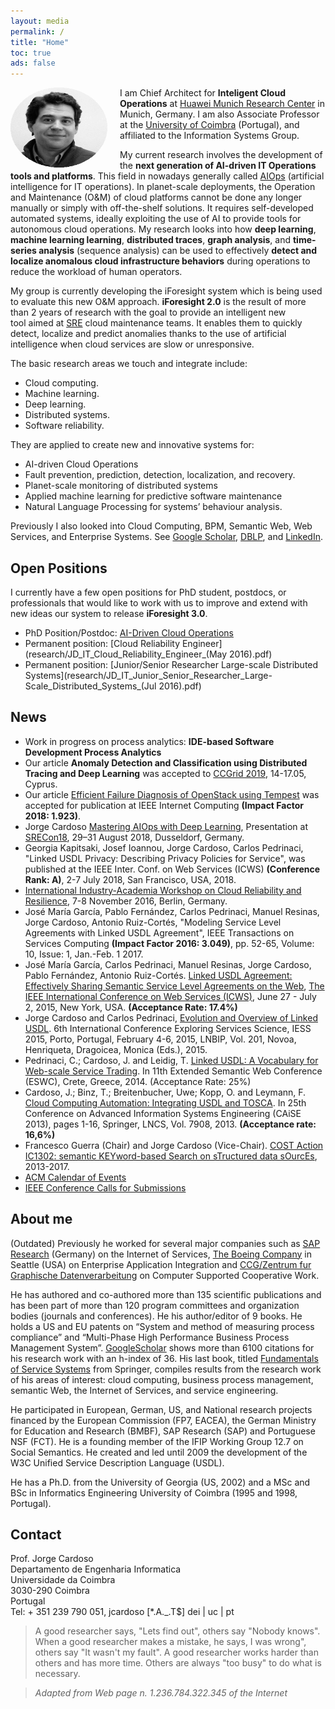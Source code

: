 ```yaml
---
layout: media
permalink: /
title: "Home"
toc: true
ads: false
---
```


<p>

<a href="http://placehold.it/1200x600.gif">
<img src="/images/Jorge_Cardoso.png" height="128" width="155"  style="float:left;margin:0 20px 0 0;"/>
</a>
</p>

I am Chief Architect for **Inteligent Cloud Operations** at 
[Huawei Munich Research Center](http://www.huawei.eu/research-and-innovation) in Munich, Germany.
I am also Associate Professor at the [University of Coimbra](http://www.uc.pt/en/fctuc/dei) (Portugal), and
affiliated to the Information Systems Group.

My current research involves the development of the **next generation of AI-driven IT Operations tools and platforms**.
This field in nowadays generally called [AIOps](https://pt.slideshare.net/JorgeCardoso4/mastering-aiops-with-deep-learning) 
(artificial intelligence for IT operations).
In planet-scale deployments, the Operation and Maintenance (O&M) of cloud platforms cannot be done any longer manually
or simply with off-the-shelf solutions. It requires self-developed automated systems, ideally exploiting the use of AI
to provide tools for autonomous cloud operations. My research looks into how **deep learning**, **machine learning 
learning**, **distributed traces**, **graph analysis**, and **time-series analysis** (sequence analysis) can be used 
to effectively **detect and localize anomalous cloud infrastructure behaviors** during operations to reduce the 
workload of human operators.

My group is currently developing the iForesight system which is being used to evaluate this new O&M approach. 
**iForesight 2.0** is the result of more than 2 years of research with the goal to provide an intelligent new 
tool aimed at [SRE](https://en.wikipedia.org/wiki/Site_Reliability_Engineering) cloud maintenance teams. 
It enables them to quickly detect, localize and predict anomalies thanks to the use of artificial intelligence when
cloud services are slow or unresponsive. 

The basic research areas we touch and integrate include:
+ Cloud computing.
+ Machine learning.
+ Deep learning.
+ Distributed systems.
+ Software reliability.

They are applied to create new and innovative systems for:
+ AI-driven Cloud Operations
+ Fault prevention, prediction, detection, localization, and recovery.  
+ Planet-scale monitoring of distributed systems
+ Applied machine learning for predictive software maintenance
+ Natural Language Processing for systems’ behaviour analysis.

Previously I also looked into Cloud Computing, BPM, Semantic Web, Web Services, and Enterprise Systems.
See [Google Scholar](https://scholar.google.de/citations?user=n9JFmAkAAAAJ&hl=en&oi=ao),
[DBLP](http://dblp.uni-trier.de/pers/hd/c/Cardoso:Jorge), and
[LinkedIn](https://www.linkedin.com/in/jorge-cardoso-75ba40/).


Open Positions
--------------
I currently have a few open positions for PhD student, postdocs, or professionals that would like to work with us
to improve and extend with new ideas our system to release **iForesight 3.0**.

+ PhD Position/Postdoc: [AI-Driven Cloud Operations](research/PhD_Postdoc_Position_Intelligent_Cloud_Operations_2019-02-15.pdf)
+ Permanent position: [Cloud Reliability Engineer](research/JD_IT_Cloud_Reliability_Engineer_(May 2016).pdf)
+ Permanent position: [Junior/Senior Researcher Large-scale Distributed Systems](research/JD_IT_Junior_Senior_Researcher_Large-Scale_Distributed_Systems_(Jul 2016).pdf)


News
---------------

+ Work in progress on process analytics: **IDE-based Software Development Process Analytics**
+ Our article **Anomaly Detection and Classification using Distributed Tracing and Deep Learning** was accepted to 
[CCGrid 2019](https://www.ccgrid2019.org/index.html), 14-17.05, Cyprus. 
+ Our article [Efficient Failure Diagnosis of OpenStack using Tempest](https://www.computer.org/csdl/mags/ic/2018/06/08509185-abs.html) was accepted for publication at IEEE Internet Computing **(Impact Factor 2018: 1.923)**.
+ Jorge Cardoso [Mastering AIOps with Deep Learning](https://pt.slideshare.net/JorgeCardoso4/mastering-aiops-with-deep-learning), Presentation at [SRECon18](https://www.usenix.org/conference/srecon18europe), 29–31 August 2018, Dusseldorf, Germany.
+ Georgia Kapitsaki, Josef Ioannou, Jorge Cardoso, Carlos Pedrinaci, "Linked USDL Privacy: Describing Privacy Policies
 for Service",  was published at the IEEE Inter. Conf. on Web Services (ICWS) **(Conference Rank: A)**, 2-7 July 2018, San Francisco, USA, 2018. 
+ [International Industry-Academia Workshop on Cloud Reliability and Resilience](https://www.eitdigital.eu/news-events/events/article/international-industry-academia-workshop-on-cloud-reliability-and-resilience/), 7-8 November 2016, Berlin, Germany.
+ José María García, Pablo Fernández, Carlos Pedrinaci, Manuel Resinas, Jorge Cardoso, Antonio Ruiz-Cortés, "Modeling Service Level Agreements with Linked USDL Agreement", IEEE Transactions on Services Computing **(Impact Factor 2016: 3.049)**, pp. 52-65, Volume: 10, Issue: 1, Jan.-Feb. 1 2017.
+ José María García, Carlos Pedrinaci, Manuel Resinas, Jorge Cardoso, Pablo Fernández, Antonio Ruiz-Cortés. [Linked USDL Agreement: Effectively Sharing Semantic Service Level Agreements on the Web](/publications/Papers/CP-2015-079-Linked-USDL-Agreement.pdf), [The IEEE International Conference on Web Services (ICWS)](http://conferences.computer.org/icws/2015/), June 27 - July 2, 2015, New York, USA. **(Acceptance Rate: 17.4%)**
+ Jorge Cardoso and Carlos Pedrinaci, [Evolution and Overview of Linked USDL](/publications/Papers/CP-2015-077-Linked-USDL-Evolution-and-Overview.pdf). 6th International Conference Exploring Services Science, IESS 2015, Porto, Portugal, February 4-6, 2015, LNBIP, Vol. 201, Novoa, Henriqueta, Dragoicea, Monica (Eds.), 2015.
+ Pedrinaci, C.; Cardoso, J. and Leidig, T. [Linked USDL: A Vocabulary for Web-scale Service Trading](/publications/Papers/CP-2014-073-ESWC-Linked-USDL.pdf).  In 11th Extended Semantic Web Conference (ESWC), Crete, Greece, 2014. (Acceptance Rate: 25%)
+ Cardoso, J.; Binz, T.; Breitenbucher, Uwe; Kopp, O. and Leymann, F. [Cloud Computing Automation: Integrating USDL and TOSCA](/publications/Papers/CP-2013-068-CAISE-USDL-and-TOSCA.pdf). In 25th Conference on Advanced Information Systems Engineering (CAiSE  2013), pages 1-16, Springer, LNCS, Vol. 7908, 2013. **(Acceptance rate: 16,6%)**
+ Francesco Guerra (Chair) and Jorge Cardoso (Vice-Chair). [COST Action IC1302: semantic KEYword-based Search on sTructured data sOurcEs](http://www.keystone-cost.eu), 2013-2017.
+ [ACM Calendar of Events](http://campus.acm.org/calendar/)
+ [IEEE Conference Calls for Submissions](http://www.ieee.org/conferences_events/index.html)



About me
--------

(Outdated) Previously he worked for several major companies such as [SAP Research](http://go.sap.com/) (Germany) on the 
Internet of Services, [The Boeing Company](http://www.boeing.com) in Seattle (USA) on Enterprise Application Integration and [CCG/Zentrum fur Graphische Datenverarbeitung]( http://www.ccg.pt/en/) on Computer Supported Cooperative Work.

He has authored and co-authored more than 135 scientific publications and has been part of more than 120 program committees and organization bodies (journals and conferences). He his author/editor of 9 books. He holds a US and EU patents on “System and method of measuring process compliance” and “Multi-Phase High Performance Business Process Management System”. [GoogleScholar](https://scholar.google.de/citations?user=n9JFmAkAAAAJ&hl=en) shows more than 6100 citations for his research work with an h-index of 36. His last book, titled [Fundamentals of Service Systems](http://www.springer.com/de/book/9783319231945) from Springer, compiles results from the research work of his areas of interest: cloud computing, business process management, semantic Web, the Internet of Services, and service engineering.

He participated in European, German, US, and National research projects financed by the European Commission (FP7, EACEA), the German Ministry for Education and Research (BMBF), SAP Research (SAP) and Portuguese NSF (FCT). He is a founding member of the IFIP Working Group 12.7 on Social Semantics. He created and led until 2009 the development of the W3C Unified Service Description Language (USDL).

He has a Ph.D. from the University of Georgia (US, 2002) and a MSc and BSc in Informatics Engineering University of Coimbra (1995 and 1998, Portugal).


Contact
---------------
<p class="notice">
Prof. Jorge Cardoso<br>
Departamento de Engenharia Informatica<br>
Universidade da Coimbra<br>
3030-290 Coimbra<br>
Portugal<br>
Tel: + 351 239 790 051, jcardoso [*.A._.T$] dei | uc | pt <br>
</p>

<blockquote><p>
A good researcher says, "Lets find out", others say "Nobody knows". When a good researcher makes a mistake, he says, I was wrong", others say "It wasn't my fault". A good researcher works harder than others and has more time. Others are always "too busy" to do what is necessary.</p>
</blockquote>

<blockquote>
  <p><cite><em>Adapted from Web page n. 1.236.784.322.345 of the Internet</em></cite></p>
</blockquote>
